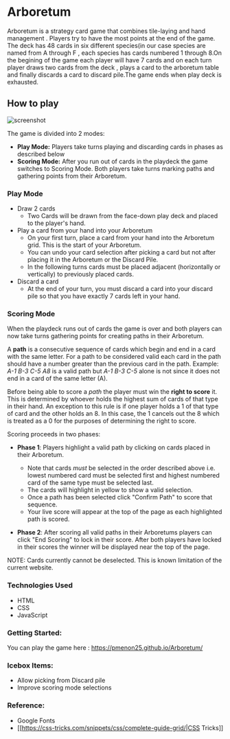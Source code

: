 # Arboretum
Arboretum is a strategy card game  that combines tile-laying and hand management . Players try to have the most points at the end of the game. The deck has 48 cards in six different species(in our case species are named from A through F , each species has cards numbered 1 through 8.On the begining of the game each player will have 7 cards and on each turn  player draws two cards from the deck , plays a card to the arboretum table and finally discards a card to discard pile.The game ends when play deck is exhausted.

##  How to play

![screenshot](images/Screenshot-Arboretum.png)

The game is divided into 2 modes:
- **Play Mode:** Players take turns playing and discarding cards in phases  as described below
- **Scoring Mode:** After you run out of cards in the playdeck the game switches to Scoring Mode. Both players take turns marking paths and gathering points from their Arboretum.

### Play Mode
- Draw 2 cards
	- Two Cards will be drawn from the face-down play deck and placed to the player's hand.
- Play a card from your hand into your Arboretum
     - On your first turn, place a card from your hand into the Arboretum grid. This is the start of your Arboretum.
     - You can undo your card selection after picking a card but not after placing it in the Arboretum or the Discard Pile.
     - In the following turns cards must be placed adjacent (horizontally or vertically) to previously placed cards.
- Discard a card
	- At the end of your turn, you must discard a card into your discard pile so that you have exactly 7 cards left in your hand.

### Scoring Mode
When the playdeck runs out of cards the game is over and both players can now take turns gathering points for creating paths in their Arboretum.

A **path** is a consecutive sequence of cards which begin and end in a card with the same letter. For a path to be considered valid each card in the path should have a number greater than the previous card in the path. Example: *A-1 B-3 C-5 A8* is a valid path but *A-1 B-3 C-5* alone is not since it does not end in a card of the same letter (A).

Before being able to score a *path* the player must win the **right to score** it. This is determined by whoever holds the highest sum of cards of that type in their hand. An exception to this rule is if one player holds a 1 of that type of card and the other holds an 8. In this case, the 1 cancels out the 8 which is treated as a 0 for the purposes of determining the right to score.

Scoring proceeds in two phases:
- **Phase 1**: Players highlight a valid path by clicking on cards placed in their Arboretum.
	- Note that cards *must* be selected in the order described above i.e. lowest numbered card must be selected first and highest numbered card of the same type must be selected last.
	- The cards will highlight in yellow to show a valid selection.
	- Once a path has been selected click "Confirm Path" to score that sequence.
	- Your live score will appear at the top of the page as each highlighted path is scored.

- **Phase 2**: After scoring all valid paths in their Arboretums players can click "End Scoring" to lock in their score. After both players have locked in their scores the winner will be displayed near the top of the page.

NOTE: Cards currently cannot be deselected. This is known limitation of the current website.

### Technologies Used
- HTML
-  CSS 
-  JavaScript

### Getting Started:
You can play the game here : https://pmenon25.github.io/Arboretum/

### Icebox Items:
- Allow picking from Discard pile
- Improve scoring mode selections

### Reference:
* Google Fonts
* [[https://css-tricks.com/snippets/css/complete-guide-grid/|CSS Tricks]]